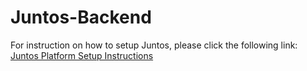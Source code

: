 # Juntos-Backend
For instruction on how to setup Juntos, please click the following link: [Juntos Platform Setup Instructions](https://github.com/CheCm19/Juntos-Mobile/blob/master/README.md)

